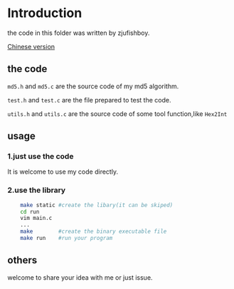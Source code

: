 # Introduction

the code in this folder was written by zjufishboy.

[Chinese version](./README_ZH.md)

## the code

`md5.h` and `md5.c` are the source code of my md5 algorithm.

`test.h` and `test.c` are the file prepared to test the code.

`utils.h` and `utils.c` are the source code of some tool function,like `Hex2Int`

## usage

### 1.just use the code

It is welcome to use my code directly.

### 2.use the library

```zsh
    make static #create the libary(it can be skiped)
    cd run
    vim main.c
    ...
    make        #create the binary executable file
    make run    #run your program
```

## others

welcome to share your idea with me or just issue.

